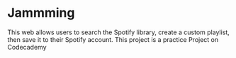 # Jammming
This web allows users to search the Spotify library, create a custom playlist, then save it to their Spotify account.
This project is a practice Project on Codecademy

